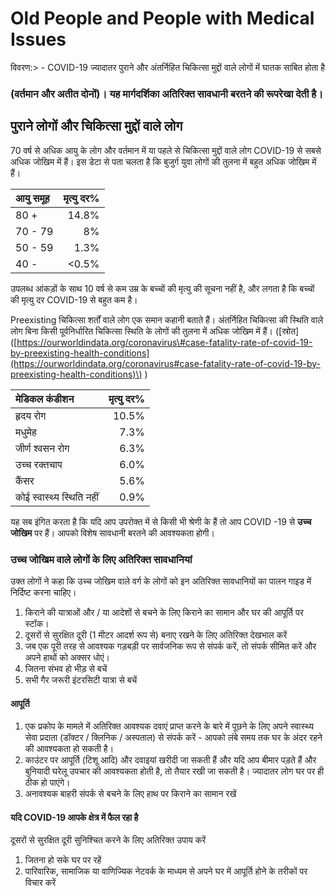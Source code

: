 # Old People and People with Medical Issues

विवरण:&gt; - COVID-19 ज्यादातर पुराने और अंतर्निहित चिकित्सा मुद्दों वाले लोगों में घातक साबित होता है

### \(वर्तमान और अतीत दोनों\)। यह मार्गदर्शिका अतिरिक्त सावधानी बरतने की रूपरेखा देती है।

## पुराने लोगों और चिकित्सा मुद्दों वाले लोग

70 वर्ष से अधिक आयु के लोग और वर्तमान में या पहले से चिकित्सा मुद्दों वाले लोग COVID-19 से सबसे अधिक जोखिम में हैं। इस डेटा से पता चलता है कि बुजुर्ग युवा लोगों की तुलना में बहुत अधिक जोखिम में हैं।

| आयु समूह | मृत्यु दर% |
| :--- | ---: |
| 80 + | 14.8% |
| 70 - 79 | 8% |
| 50 - 59 | 1.3% |
| 40 - | &lt;0.5% |

उपलब्ध आंकड़ों के साथ 10 वर्ष से कम उम्र के बच्चों की मृत्यु की सूचना नहीं है, और लगता है कि बच्चों की मृत्यु दर COVID-19 से बहुत कम है।

Preexisting चिकित्सा शर्तों वाले लोग एक समान कहानी बताते हैं। अंतर्निहित चिकित्सा की स्थिति वाले लोग बिना किसी पूर्वनिर्धारित चिकित्सा स्थिति के लोगों की तुलना में अधिक जोखिम में हैं।  \(\[स्रोत\] \([https://ourworldindata.org/coronavirus\#case-fatality-rate-of-covid-19-by-preexisting-health-conditions](https://ourworldindata.org/coronavirus#case-fatality-rate-of-covid-19-by-preexisting-health-conditions)\) \)

| मेडिकल कंडीशन | मृत्यु दर% |
| :--- | ---: |
| हृदय रोग | 10.5% |
| मधुमेह | 7.3% |
| जीर्ण श्वसन रोग | 6.3% |
| उच्च रक्तचाप | 6.0% |
| कैंसर | 5.6% |
| कोई स्वास्थ्य स्थिति नहीं | 0.9% |

यह सब इंगित करता है कि यदि आप उपरोक्त में से किसी भी श्रेणी के हैं तो आप COVID -19 से  **उच्च जोखिम**  पर हैं। आपको विशेष सावधानी बरतने की आवश्यकता होगी।

### उच्च जोखिम वाले लोगों के लिए अतिरिक्त सावधानियां

उक्त लोगों ने कहा कि उच्च जोखिम वाले वर्ग के लोगों को इन अतिरिक्त सावधानियों का पालन गाइड में निर्दिष्ट करना चाहिए।

1. किराने की यात्राओं और / या आदेशों से बचने के लिए किराने का सामान और घर की आपूर्ति पर स्टॉक।
2. दूसरों से सुरक्षित दूरी \(1 मीटर आदर्श रूप से\) बनाए रखने के लिए अतिरिक्त देखभाल करें
3. जब एक पूरी तरह से आवश्यक गड़बड़ी पर सार्वजनिक रूप से संपर्क करें, तो संपर्क सीमित करें और अपने हाथों को अक्सर धोएं।
4. जितना संभव हो भीड़ से बचें
5. सभी गैर जरूरी इंटरसिटी यात्रा से बचें

#### आपूर्ति

1. एक प्रकोप के मामले में अतिरिक्त आवश्यक दवाएं प्राप्त करने के बारे में पूछने के लिए अपने स्वास्थ्य सेवा प्रदाता \(डॉक्टर / क्लिनिक / अस्पताल\) से संपर्क करें - आपको लंबे समय तक घर के अंदर रहने की आवश्यकता हो सकती है।
2. काउंटर पर आपूर्ति \(टिशू आदि\) और दवाइयां खरीदी जा सकती हैं और यदि आप बीमार पड़ते हैं और बुनियादी घरेलू उपचार की आवश्यकता होती है, तो तैयार रखी जा सकती है। ज्यादातर लोग घर पर ही ठीक हो पाएंगे।
3. अनावश्यक बाहरी संपर्क से बचने के लिए हाथ पर किराने का सामान रखें

#### यदि COVID-19 आपके क्षेत्र में फैल रहा है

दूसरों से सुरक्षित दूरी सुनिश्चित करने के लिए अतिरिक्त उपाय करें

1. जितना हो सके घर पर रहें
2. पारिवारिक, सामाजिक या वाणिज्यिक नेटवर्क के माध्यम से अपने घर में आपूर्ति होने के तरीकों पर विचार करें

